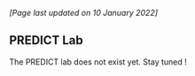 *[Page last updated on 10 January 2022]*

## PREDICT Lab

The PREDICT lab does not exist yet. Stay tuned !